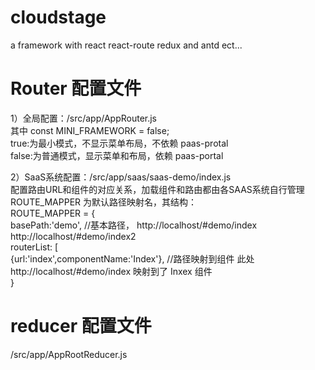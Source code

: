 # cloudstage
a framework with react react-route redux and antd ect...  
  
  
# Router 配置文件
1）全局配置：/src/app/AppRouter.js  
其中 const MINI_FRAMEWORK = false;   
true:为最小模式，不显示菜单布局，不依赖 paas-protal   
false:为普通模式，显示菜单和布局，依赖 paas-portal  
  
2）SaaS系统配置：/src/app/saas/saas-demo/index.js  
配置路由URL和组件的对应关系，加载组件和路由都由各SAAS系统自行管理  
ROUTE_MAPPER 为默认路径映射名，其结构：  
ROUTE_MAPPER = {  
    basePath:'demo', //基本路径， http://localhost/#demo/index  http://localhost/#demo/index2  
    routerList: [  
        {url:'index',componentName:'Index'}, //路径映射到组件 此处  http://localhost/#demo/index 映射到了  Inxex 组件  
}  
  
# reducer 配置文件
/src/app/AppRootReducer.js  



